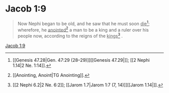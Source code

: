 # Jacob 1:9

> Now Nephi began to be old, and he saw that he must soon <u>die</u>[^a]; wherefore, he <u>anointed</u>[^b] a man to be a king and a ruler over his people now, according to the reigns of the <u>kings</u>[^c] .

[Jacob 1:9](https://www.churchofjesuschrist.org/study/scriptures/bofm/jacob/1?lang=eng&id=p9#p9)


[^a]: [[Genesis 47.28|Gen. 47:29 (28–29)]][[Genesis 47.29|]]; [[2 Nephi 1.14|2 Ne. 1:14]].  
[^b]: [[Anointing, Anoint|TG Anointing]].  
[^c]: [[2 Nephi 6.2|2 Ne. 6:2]]; [[Jarom 1.7|Jarom 1:7 (7, 14)]][[Jarom 1.14|]].  

